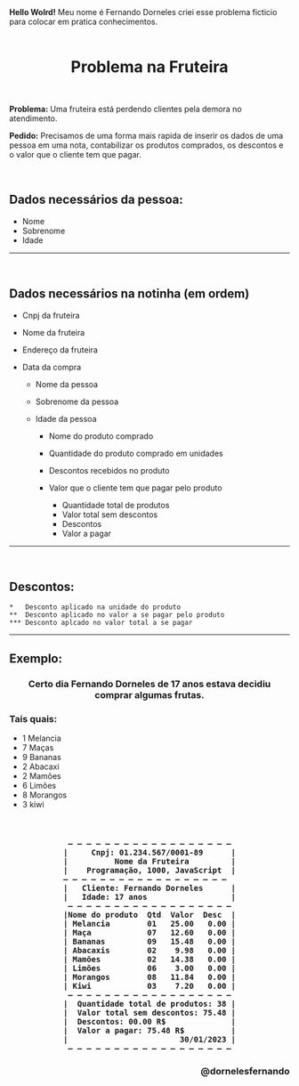 <div><strong>Hello Wolrd!</strong> Meu nome é Fernando Dorneles criei esse problema ficticio para colocar em pratica conhecimentos.
</div></br>

<div align = "center">
<h1>Problema na Fruteira</h1>
</div></br>

<div>
<p><strong>Problema:</strong> Uma fruteira está perdendo clientes pela demora no atendimento.</p>

<p><strong>Pedido:</strong> Precisamos de uma forma mais rapida de inserir os dados de uma pessoa em uma nota, contabilizar os produtos comprados, os descontos e o valor que o cliente tem que pagar.</p>
</div></br>

<div> 
<h2>Dados necessários da pessoa:</h2>

- Nome
- Sobrenome
- Idade
---
</br>
<h2>Dados necessários na notinha (em ordem)</h2>

- Cnpj da fruteira
- Nome da fruteira
- Endereço da fruteira
- Data da compra

    - Nome da pessoa
    - Sobrenome da pessoa
    - Idade da pessoa

        - Nome do produto comprado
        - Quantidade do produto comprado em unidades
        - Descontos recebidos no produto
        - Valor que o cliente tem que pagar pelo produto

            - Quantidade total de produtos
            - Valor total sem descontos
            - Descontos
            - Valor a pagar
---
</div></br>

<div>
<h2>Descontos:</h2>

    *   Desconto aplicado na unidade do produto
    **  Desconto aplicado no valor a se pagar pelo produto
    *** Desconto aplcado no valor total a se pagar
</div>

---

<h2>Exemplo:</h2>

<p><h3 align="center">Certo dia Fernando Dorneles de 17 anos estava decidiu comprar algumas frutas.</p></h3>

<h3>Tais quais:</h3>

- 1 Melancia
- 7 Maças
- 9 Bananas
- 2 Abacaxi
- 2 Mamões
- 6 Limões
- 8 Morangos
- 3 kiwi

</br><div align="center"><h3>

     — — — — — — — — — — — — — — — — — — 
    |     Cnpj: 01.234.567/0001-89      |
    |          Nome da Fruteira         |
    |    Programação, 1000, JavaScript  |
     — — — — — — — — — — — — — — — — — —   
    |   Cliente: Fernando Dorneles      |
    |   Idade: 17 anos                  |
     — — — — — — — — — — — — — — — — — — 
    |Nome do produto  Qtd  Valor  Desc  |
    | Melancia        01   25.00   0.00 |
     | Maça            07   12.60   0.00 | 
    | Bananas         09   15.48   0.00 |
    | Abacaxis        02    9.98   0.00 |
    | Mamões          02   14.38   0.00 |
    | Limões          06    3.00   0.00 |
    | Morangos        08   11.84   0.00 |
    | Kiwi            03    7.20   0.00 |
     — — — — — — — — — — — — — — — — — — 
    |  Quantidade total de produtos: 38 |
    |  Valor total sem descontos: 75.48 |
    |  Descontos: 00.00 R$              |
    |  Valor a pagar: 75.48 R$          |
    |                        30/01/2023 |
     — — — — — — — — — — — — — — — — — — 
<h3></div>
<h3 align="right">@dornelesfernando</h3>
